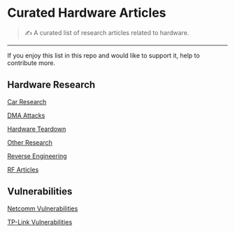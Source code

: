 # Curated Hardware Articles

> ✍️ A curated list of research articles related to hardware.
---

If you enjoy this list in this repo and would like to support it, help to contribute more.


## Hardware Research

[Car Research](./Car-Research.md)

[DMA Attacks](./DMA-Attacks.md)

[Hardware Teardown](./Hardware-Teardown.md)

[Other Research](./Other-Research.md)

[Reverse Engineering](./Reverse-Engineering.md)

[RF Articles](./RF%20Articles.md)


## Vulnerabilities

[Netcomm Vulnerabilities](./Netcomm-Vulnerabilities.md)

[TP-Link Vulnerabilities](./TP-Link%20Vulnerabilities.md)
